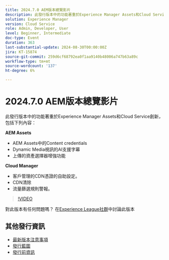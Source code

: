 ```yaml
---
title: 2024.7.0 AEM版本總覽影片
description: 此發行版本中的功能著重於Experience Manager Assets和Cloud Service創新，並包括下列專案：AEM Assets：AEM Assets​AI支援的影片字幕中的Content credentials​Dynamic Media資產選擇器上傳​增強功能Cloud Manager：客戶管理的CDN憑證的自助設定​CDN清除​ ​流量篩選器規則警報
solution: Experience Manager
version: Cloud Service
role: Admin, Developer, User
level: Beginner, Intermediate
doc-type: Event
duration: 363
last-substantial-update: 2024-08-30T00:00:00Z
jira: KT-15874
source-git-commit: 259d6cf68792ea0f1aa9140b48006a747b63a89c
workflow-type: tm+mt
source-wordcount: '137'
ht-degree: 6%

---
```


# 2024.7.0 AEM版本總覽影片

此發行版本中的功能著重於Experience Manager Assets和Cloud Service創新，包括下列內容：

**AEM Assets**

* AEM Assets中的Content credentials&#x200B;
* Dynamic Media視訊的AI支援字幕&#x200B;
* 上傳的資產選擇器增強功能&#x200B;

**Cloud Manager**

* 客戶管理的CDN憑證的自助設定&#x200B;。
* CDN清除&#x200B;
* 流量篩選規則警報&#x200B;。

>[!VIDEO](https://video.tv.adobe.com/v/3431707/?learn=on)


對此版本有任何問題嗎？  在[Experience League社群](https://adobe.ly/44Ofo8H)中討論此版本

## 其他發行資訊

* [最新版本注意事項](https://experienceleague.adobe.com/docs/experience-manager-cloud-service/content/release-notes/home.html?lang=zh-Hant)
* [發行藍圖](https://experienceleague.adobe.com/docs/experience-manager-release-information/aem-release-updates/update-releases-roadmap.html?lang=zh-Hant)
* [發行前資訊](https://experienceleague.adobe.com/docs/experience-manager-cloud-service/content/release-notes/prerelease.html)
